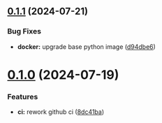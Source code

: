 ## [0.1.1](https://github.com/l4rm4nd/DehashedDumper/compare/v0.1.0...v0.1.1) (2024-07-21)


### Bug Fixes

* **docker:** upgrade base python image ([d94dbe6](https://github.com/l4rm4nd/DehashedDumper/commit/d94dbe6b3e785740a20f018d6ad37342f18af9ec))



# [0.1.0](https://github.com/l4rm4nd/DehashedDumper/compare/8dc41ba10492d7f06c6880937d2a7c4fafa286db...v0.1.0) (2024-07-19)


### Features

* **ci:** rework github ci ([8dc41ba](https://github.com/l4rm4nd/DehashedDumper/commit/8dc41ba10492d7f06c6880937d2a7c4fafa286db))



